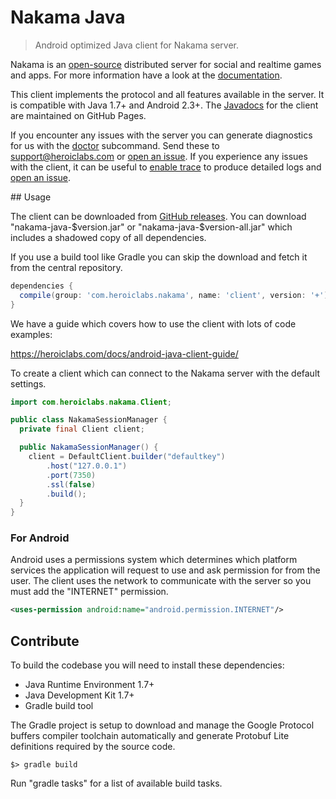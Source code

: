 Nakama Java
===========

> Android optimized Java client for Nakama server.

Nakama is an [open-source](https://github.com/heroiclabs/nakama) distributed server for social and realtime games and apps. For more information have a look at the [documentation](https://heroiclabs.com/docs/).

This client implements the protocol and all features available in the server. It is compatible with Java 1.7+ and Android 2.3+. The [Javadocs](https://heroiclabs.github.io/nakama-java/) for the client are maintained on GitHub Pages.

If you encounter any issues with the server you can generate diagnostics for us with the [doctor](https://heroiclabs.com/docs/install-server-cli/#doctor) subcommand. Send these to support@heroiclabs.com or [open an issue](https://github.com/heroiclabs/nakama/issues). If you experience any issues with the client, it can be useful to [enable trace](https://heroiclabs.com/docs/android-java-client-guide/#logs-and-errors) to produce detailed logs and [open an issue](https://github.com/heroiclabs/nakama-java/issues).

## Usage

The client can be downloaded from [GitHub releases](https://github.com/heroiclabs/nakama-java/releases). You can download "nakama-java-$version.jar" or "nakama-java-$version-all.jar" which includes a shadowed copy of all dependencies.

If you use a build tool like Gradle you can skip the download and fetch it from the central repository.

```groovy
dependencies {
  compile(group: 'com.heroiclabs.nakama', name: 'client', version: '+')
}
```

We have a guide which covers how to use the client with lots of code examples:

https://heroiclabs.com/docs/android-java-client-guide/

To create a client which can connect to the Nakama server with the default settings.

```java
import com.heroiclabs.nakama.Client;

public class NakamaSessionManager {
  private final Client client;

  public NakamaSessionManager() {
    client = DefaultClient.builder("defaultkey")
        .host("127.0.0.1")
        .port(7350)
        .ssl(false)
        .build();
  }
}
```

### For Android

Android uses a permissions system which determines which platform services the application will request to use and ask permission for from the user. The client uses the network to communicate with the server so you must add the "INTERNET" permission.

```xml
<uses-permission android:name="android.permission.INTERNET"/>
```

## Contribute

To build the codebase you will need to install these dependencies:

* Java Runtime Environment 1.7+
* Java Development Kit 1.7+
* Gradle build tool

The Gradle project is setup to download and manage the Google Protocol buffers compiler toolchain automatically and generate Protobuf Lite definitions required by the source code.

```
$> gradle build
```

Run "gradle tasks" for a list of available build tasks.
